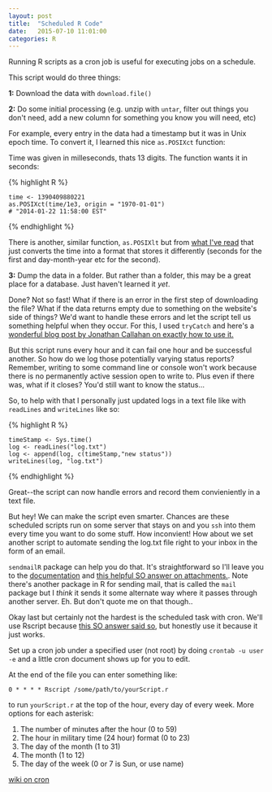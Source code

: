 ```yaml
---
layout: post
title:  "Scheduled R Code"
date:   2015-07-10 11:01:00
categories: R
---
```


Running R scripts as a cron job is useful for executing jobs on a schedule. 

This script would do three things:

**1:** Download the data with `download.file()`
    
**2:** Do some initial processing (e.g. unzip with `untar`, filter out things you don't need, add a new column for something you know you will need, etc) 

 For example, every entry in the data had a timestamp but it was in Unix epoch time. To convert it, I learned this nice `as.POSIXct` function:
 

Time was given in milleseconds, thats 13 digits. The function wants it in seconds:

{% highlight R %}

    time <- 1390409880221
    as.POSIXct(time/1e3, origin = "1970-01-01")
    # "2014-01-22 11:58:00 EST"
    
{% endhighlight %}     

There is another, similar function, `as.POSIXlt` but from [what I've read](http://stackoverflow.com/questions/10699511/difference-between-as-posixct-as-posixlt-and-strptime-for-converting-character-v) that just converts the time into a format that stores it differently (seconds for the first and day-month-year etc for the second). 

**3:** Dump the data in a folder. But rather than a folder, this may be a great place for a database. Just haven't learned it *yet*.

Done? Not so fast! What if there is an error in the first step of downloading the file? What if the data returns empty due to something on the website's side of things? We'd want to handle these errors and let the script tell us something helpful when they occur. For this, I used `tryCatch` and here's a [wonderful blog post by Jonathan Callahan on exactly how to use it.](http://mazamascience.com/WorkingWithData/?p=912)


But this script runs every hour and it can fail one hour and be successful another. So how do we log those potentially varying status reports? Remember, writing to some command line or console won't work because there is no permanently active session open to write to. Plus even if there was, what if it closes? You'd still want to know the status...

So, to help with that I personally just updated logs in a text file like with `readLines` and `writeLines` like so:

{% highlight R %}

	timeStamp <- Sys.time()
    log <- readLines("log.txt")
    log <- append(log, c(timeStamp,"new status"))
    writeLines(log, "log.txt")
    
{% endhighlight %}
    
Great--the script can now handle errors and record them convieniently in a text file. 

But hey! We can make the script even smarter. Chances are these scheduled scripts run on some server that stays on and you `ssh` into them every time you want to do some stuff. How inconvient! How about we set another script to automate sending the log.txt file right to your inbox in the form of an email.

`sendmailR` package can help you do that. It's straightforward so I'll leave you to the [documentation](http://cran.r-project.org/web/packages/sendmailR/sendmailR.pdf) and [this helpful SO answer on attachments.](http://stackoverflow.com/questions/2885660/how-to-send-email-with-attachment-from-r-in-windows). Note there's another package in R for sending mail, that is called the `mail` package but I *think* it sends it some alternate way where it passes through another server. Eh. But don't quote me on that though..

Okay last but certainly not the hardest is the scheduled task with cron. We'll use Rscript because [this SO answer said so](http://stackoverflow.com/questions/10116411/schedule-r-script-using-cron), but honestly use it because it just works.

Set up a cron job under a specified user (not root) by doing `crontab -u user -e` and a little cron document shows up for you to edit.

At the end of the file you can enter something like:

    0 * * * * Rscript /some/path/to/yourScript.r

to run `yourScript.r` at the top of the hour, every day of every week. More options for each asterisk:

1. The number of minutes after the hour (0 to 59)
2. The hour in military time (24 hour) format (0 to 23)
3. The day of the month (1 to 31)
4. The month (1 to 12)
5. The day of the week (0 or 7 is Sun, or use name)

[wiki on cron](http://en.wikipedia.org/wiki/Cron)
